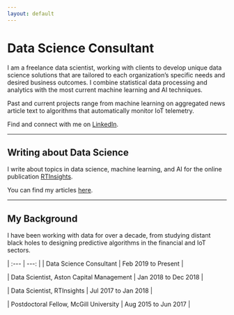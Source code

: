 ```yaml
---
layout: default
---
```


# Data Science Consultant

I am a freelance data scientist, working with clients to develop unique data
science solutions that are tailored to each organization’s specific needs and
desired business outcomes. I combine statistical data processing and analytics
with the most current machine learning and AI techniques.

Past and current projects range from machine learning on aggregated news
article text to algorithms that automatically monitor IoT telemetry.

Find and connect with me on [LinkedIn](https://www.linkedin.com/in/dcapellupo/).

---

<!---
## My Blog + Newsletter
--->

## Writing about Data Science

I write about topics in data science, machine learning, and AI for the online
publication [RTInsights](https://www.rtinsights.com/).

You can find my articles [here](https://www.rtinsights.com/author/dcapellupo/).

---

## My Background

I have been working with data for over a decade, from studying distant black
holes to designing predictive algorithms in the financial and IoT sectors.

| :--- | ---: |
| Data Science Consultant | Feb 2019 to Present |

| Data Scientist, Aston Capital Management | Jan 2018 to Dec 2018 |

| Data Scientist, RTInsights | Jul 2017 to Jan 2018 |

| Postdoctoral Fellow, McGill University |  Aug 2015 to Jun 2017 |


